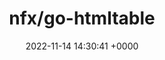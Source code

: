 ---
title: "nfx/go-htmltable"
link: "https://github.com/nfx/go-htmltable"
date: "2022-11-14 14:30:41 +0000"
description: "Structured HTML table data extraction from URLs in Go that has almost no external dependencies"
category: "github"
---